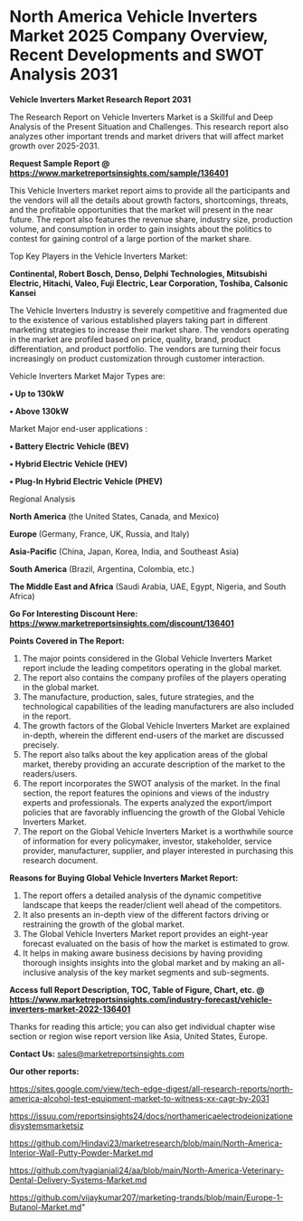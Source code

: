 # North America Vehicle Inverters Market 2025 Company Overview, Recent Developments and SWOT Analysis 2031

<strong>Vehicle Inverters Market Research Report 2031</strong>

The Research Report on Vehicle Inverters Market is a Skillful and Deep Analysis of the Present Situation and Challenges. This research report also analyzes other important trends and market drivers that will affect market growth over 2025-2031.

<strong>Request Sample Report @ <a href=https://www.marketreportsinsights.com/sample/136401>https://www.marketreportsinsights.com/sample/136401</a></strong>

This Vehicle Inverters market report aims to provide all the participants and the vendors will all the details about growth factors, shortcomings, threats, and the profitable opportunities that the market will present in the near future. The report also features the revenue share, industry size, production volume, and consumption in order to gain insights about the politics to contest for gaining control of a large portion of the market share.

Top Key Players in the Vehicle Inverters Market:

<strong>Continental, Robert Bosch, Denso, Delphi Technologies, Mitsubishi Electric, Hitachi, Valeo, Fuji Electric, Lear Corporation, Toshiba, Calsonic Kansei</strong>

The Vehicle Inverters Industry is severely competitive and fragmented due to the existence of various established players taking part in different marketing strategies to increase their market share. The vendors operating in the market are profiled based on price, quality, brand, product differentiation, and product portfolio. The vendors are turning their focus increasingly on product customization through customer interaction.

Vehicle Inverters Market Major Types are:

<strong>• Up to 130kW

• Above 130kW</strong>

Market Major end-user applications :

<strong>• Battery Electric Vehicle (BEV)

• Hybrid Electric Vehicle (HEV)

• Plug-In Hybrid Electric Vehicle (PHEV)</strong>

Regional Analysis

</u><strong><b>North America</b></strong> (the United States, Canada, and Mexico)

<strong><b>Europe </b></strong>(Germany, France, UK, Russia, and Italy)

<strong><b>Asia-Pacific</b></strong> (China, Japan, Korea, India, and Southeast Asia)

<strong><b>South America</b></strong> (Brazil, Argentina, Colombia, etc.)

<strong><b>The Middle East and Africa</b></strong> (Saudi Arabia, UAE, Egypt, Nigeria, and South Africa)

<strong>Go For Interesting Discount Here: <a href=https://www.marketreportsinsights.com/discount/136401>https://www.marketreportsinsights.com/discount/136401</a></strong>

<strong>Points Covered in The Report:</strong>
<ol>
  <li>The major points considered in the Global Vehicle Inverters Market report include the leading competitors operating in the global market.</li>
  <li>The report also contains the company profiles of the players operating in the global market.</li>
  <li>The manufacture, production, sales, future strategies, and the technological capabilities of the leading manufacturers are also included in the report.</li>
  <li>The growth factors of the Global Vehicle Inverters Market are explained in-depth, wherein the different end-users of the market are discussed precisely.</li>
  <li>The report also talks about the key application areas of the global market, thereby providing an accurate description of the market to the readers/users.</li>
  <li>The report incorporates the SWOT analysis of the market. In the final section, the report features the opinions and views of the industry experts and professionals. The experts analyzed the export/import policies that are favorably influencing the growth of the Global Vehicle Inverters Market.</li>
  <li>The report on the Global Vehicle Inverters Market is a worthwhile source of information for every policymaker, investor, stakeholder, service provider, manufacturer, supplier, and player interested in purchasing this research document.</li>
</ol>
<strong>Reasons for Buying Global Vehicle Inverters Market Report:</strong>

<ol>
  <li>The report offers a detailed analysis of the dynamic competitive landscape that keeps the reader/client well ahead of the competitors.</li>
  <li>It also presents an in-depth view of the different factors driving or restraining the growth of the global market.</li>
  <li>The Global Vehicle Inverters Market report provides an eight-year forecast evaluated on the basis of how the market is estimated to grow.</li>
  <li>It helps in making aware business decisions by having providing thorough insights insights into the global market and by making an all-inclusive analysis of the key market segments and sub-segments.</li>
</ol>
<strong>Access full Report Description, TOC, Table of Figure, Chart, etc. @ <a href=https://www.marketreportsinsights.com/industry-forecast/vehicle-inverters-market-2022-136401>https://www.marketreportsinsights.com/industry-forecast/vehicle-inverters-market-2022-136401</a></strong>


Thanks for reading this article; you can also get individual chapter wise section or region wise report version like Asia, United States, Europe.

<strong>Contact Us:</strong>
sales@marketreportsinsights.com

<strong>Our other reports:</strong>

<a href=https://sites.google.com/view/tech-edge-digest/all-research-reports/north-america-alcohol-test-equipment-market-to-witness-xx-cagr-by-2031>https://sites.google.com/view/tech-edge-digest/all-research-reports/north-america-alcohol-test-equipment-market-to-witness-xx-cagr-by-2031</a>

<a href=https://issuu.com/reportsinsights24/docs/northamericaelectrodeionizationedisystemsmarketsiz>https://issuu.com/reportsinsights24/docs/northamericaelectrodeionizationedisystemsmarketsiz</a>

<a href=https://github.com/Hindavi23/marketresearch/blob/main/North-America-Interior-Wall-Putty-Powder-Market.md>https://github.com/Hindavi23/marketresearch/blob/main/North-America-Interior-Wall-Putty-Powder-Market.md</a>

<a href=https://github.com/tyagianjali24/aa/blob/main/North-America-Veterinary-Dental-Delivery-Systems-Market.md>https://github.com/tyagianjali24/aa/blob/main/North-America-Veterinary-Dental-Delivery-Systems-Market.md</a>

<a href=https://github.com/vijaykumar207/marketing-trands/blob/main/Europe-1-Butanol-Market.md>https://github.com/vijaykumar207/marketing-trands/blob/main/Europe-1-Butanol-Market.md</a>"
